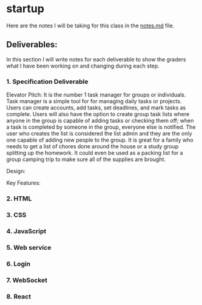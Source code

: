 # startup

Here are the notes I will be taking for this class in the [notes.md](https://github.com/adamdturner/startup/blob/688eea9d56f049f68e8a7ad01f3f23ac15ce6375/notes.md) file.

## Deliverables:
In this section I will write notes for each deliverable to show the graders what I have been working on and changing during each step.

### 1. Specification Deliverable
Elevator Pitch:
It is the number 1 task manager for groups or individuals. Task manager is a simple tool for for managing daily tasks or projects. Users can create accounts, add tasks, set deadlines, and mark tasks as complete. Users will also have the option to create group task lists where anyone in the group is capable of adding tasks or checking them off; when a task is completed by someone in the group, everyone else is notified. The user who creates the list is considered the list admin and they are the only one capable of adding new people to the group. It is great for a family who needs to get a list of chores done around the house or a study group splitting up the homework. It could even be used as a packing list for a group camping trip to make sure all of the supplies are brought.

Design:



Key Features:



### 2. HTML

### 3. CSS

### 4. JavaScript

### 5. Web service

### 6. Login

### 7. WebSocket

### 8. React

